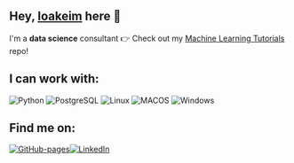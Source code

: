 ## Hey, [Ioakeim](https://ioakeim-h.github.io/) here :wave:

I'm a **data science** consultant
:point_right: Check out my [Machine Learning Tutorials](https://github.com/ioakeim-h/Machine-Learning-Tutorials) repo!

I can work with:
---
![Python](https://img.shields.io/badge/Python-FFD43B?style=for-the-badge&logo=python&logoColor=blue) ![PostgreSQL](https://img.shields.io/badge/PostgreSQL-316192?style=for-the-badge&logo=postgresql&logoColor=white) ![Linux](https://img.shields.io/badge/Linux-FCC624?style=for-the-badge&logo=linux&logoColor=black) ![MACOS](https://img.shields.io/badge/mac%20os-000000?style=for-the-badge&logo=apple&logoColor=white) ![Windows](https://img.shields.io/badge/Windows-0078D6?style=for-the-badge&logo=windows&logoColor=white)

Find me on:
---
[![GitHub-pages](https://img.shields.io/badge/GitHub%20Pages-222222?style=for-the-badge&logo=GitHub%20Pages&logoColor=white)](https://ioakeim-h.github.io/)[![LinkedIn](https://img.shields.io/badge/LinkedIn-0077B5?style=for-the-badge&logo=linkedin&logoColor=white)](https://www.linkedin.com/in/ioakeim-h/)



<!--
**ioakeim-h/ioakeim-h** is a ✨ _special_ ✨ repository because its `README.md` (this file) appears on your GitHub profile.

Here are some ideas to get you started:


- 📫 How to reach me: ...

-->
